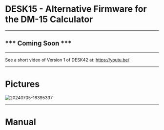 # DESK15 - Alternative Firmware for the DM-15 Calculator

-----

## *** Coming Soon ***

-----

See a short video of Version 1 of DESK42 at: https://youtu.be/

-----
# Pictures

![20240705-16395337](https://github.com/zooxo/desk42/assets/16148023/c6e63f74-3e15-47c9-8fe4-0276e1b06285)

-----
# Manual


```

```
